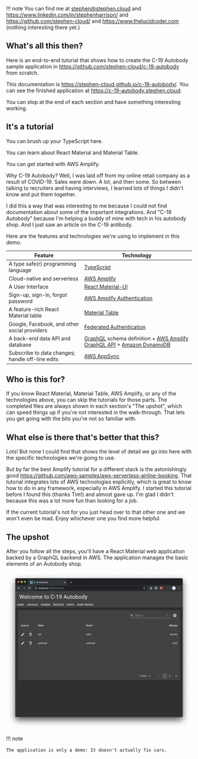 !!! note
    You can find me at <stephen@stephen.cloud> and <https://www.linkedin.com/in/stephenharrison/> and <https://github.com/stephen-cloud/> and <https://www.thelucidcoder.com> (nothing interesting there yet.)

## What's all this then?

Here is an end-to-end tutorial that shows how to create the C-19 Autobody sample application in <https://github.com/stephen-cloud/c-19-autobody> from scratch. 

This documentation is <https://stephen-cloud.github.io/c-19-autobody/>. You can see the finished application at <https://c-19-autobody.stephen.cloud>.

You can stop at the end of each section and have something interesting working.

## It's a tutorial

You can brush up your TypeScript here. 

You can learn about React Material and Material Table. 

You can get started with AWS Amplify.

Why C-19 Autobody? Well, I was laid off from my online retail company as a result of COVID-19. Sales were down. A lot, and then some. So between talking to recruiters and having interviews, I learned lots of things I didn't know and put them together. 

I did this a way that was interesting to me because I could not find documentation about some of the important integrations. And "C-19 Autobody" because I'm helping a buddy of mine with tech in his autobody shop. And I just saw an article on the C-19 antibody.

Here are the features and technologies we're using to implement in this demo.

| Feature | Technology |
| --- | --- |
| A type safe(r) programming language | [TypeScript](https://www.typescriptlang.org/) |
| Cloud-native and serverless | [AWS Amplify](https://aws.amazon.com/amplify/) |
| A User Interface | [React Material-UI](https://material-ui.com/) |
| Sign-up, sign-in, forgot password | [AWS Amplify Authentication](https://docs.amplify.aws/lib/auth/getting-started/q/platform/js) |
| A feature-rich React Material table | [Material Table](https://material-table.com/#/) |
| Google, Facebook, and other social providers | [Federated Authentication](https://aws-amplify.github.io/docs/js/federated-identity) |
| A back-end data API and database | [GraphQL](https://graphql.org/learn/) schema definition + [AWS Amplify GraphQL API](https://docs.amplify.aws/cli/graphql-transformer/overview) + [Amazon DynamoDB](https://aws.amazon.com/dynamodb/) |
| Subscribe to data changes; handle off-line edits | [AWS AppSync](https://aws.amazon.com/appsync/) | 

## Who is this for?

If you know React Material, Material Table, AWS Amplify, or any of the technologies above, you can skip the tutorials for those parts. The completed files are always shown in each section's "The upshot", which can speed things up if you're not interested in the walk-through. That lets you get going with the bits you're not so familiar with.

## What else is there that's better that this?

Lots! But none I could find that shows the level of detail we go into here with the specific technologies we're going to use.

But by far the best Amplify tutorial for a different stack is the astonishingly good <https://github.com/aws-samples/aws-serverless-airline-booking>. That tutorial integrates lots of AWS technologies explicitly, which is great to know how to do in any framework, especially in AWS Amplify. I started this tutorial before I found this (thanks Tim!) and almost gave up. I'm glad I didn't because this was a lot more fun than looking for a job.

If the current tutorial's not for you just head over to that other one and we won't even be mad. Enjoy whichever one you find more helpful. 

## The upshot

After you follow all the steps, you'll have a React Material web application backed by a GraphQL backend in AWS. The application manages the basic elements of an Autobody shop.

![C-19 Autobody](./assets/screenshots/vehicle-finished-table.png)

!!! note

    The application is only a demo: It doesn't actually fix cars.



